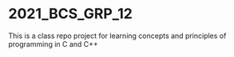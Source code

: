 # 2021_BCS_GRP_12
This is a class repo project for learning concepts and principles of programming in C and C++
